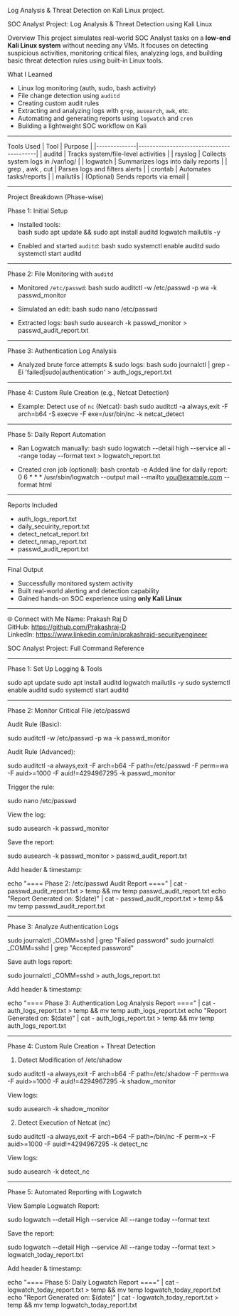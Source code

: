 Log Analysis & Threat Detection on Kali Linux project.

SOC Analyst Project: Log Analysis & Threat Detection using Kali Linux

Overview
This project simulates real-world SOC Analyst tasks on a **low-end Kali Linux system** without needing any VMs. It focuses on detecting suspicious activities, monitoring critical files, analyzing logs, and building basic threat detection rules using built-in Linux tools.

What I Learned
- Linux log monitoring (auth, sudo, bash activity)
- File change detection using `auditd`
- Creating custom audit rules
- Extracting and analyzing logs with `grep`, `ausearch`, `awk`, etc.
- Automating and generating reports using `logwatch` and `cron`
- Building a lightweight SOC workflow on Kali

---

Tools Used
| Tool         | Purpose                                  |
|--------------|------------------------------------------|
|  auditd      | Tracks system/file-level activities      |
|  rsyslog     | Collects system logs in  /var/log/       |
|  logwatch    | Summarizes logs into daily reports       |
|  grep , awk ,  cut  | Parses logs and filters alerts    |
|  crontab     | Automates tasks/reports                  |
|  mailutils   | (Optional) Sends reports via email       |

---

Project Breakdown (Phase-wise)

Phase 1: Initial Setup
- Installed tools:  
  bash
  sudo apt update && sudo apt install auditd logwatch mailutils -y
  
- Enabled and started `auditd`:
  bash
  sudo systemctl enable auditd
  sudo systemctl start auditd
  
---

Phase 2: File Monitoring with `auditd`
- Monitored `/etc/passwd`:
  bash
  sudo auditctl -w /etc/passwd -p wa -k passwd_monitor
  
- Simulated an edit:
  bash
  sudo nano /etc/passwd
  
- Extracted logs:
  bash
  sudo ausearch -k passwd_monitor > passwd_audit_report.txt
  
---

Phase 3: Authentication Log Analysis
- Analyzed brute force attempts & sudo logs:
  bash
  sudo journalctl | grep -Ei 'failed|sudo|authentication' > auth_logs_report.txt
  
---

Phase 4: Custom Rule Creation (e.g., Netcat Detection)
- Example: Detect use of `nc` (Netcat):
  bash
  sudo auditctl -a always,exit -F arch=b64 -S execve -F exe=/usr/bin/nc -k netcat_detect
  
---

Phase 5: Daily Report Automation
- Ran Logwatch manually:
  bash
  sudo logwatch --detail high --service all --range today --format text > logwatch_report.txt
  
- Created cron job (optional):
  bash
  crontab -e
  Added line for daily report:
  0 6 * * * /usr/sbin/logwatch --output mail --mailto you@example.com --format html
  
---

Reports Included
- auth_logs_report.txt
- daily_secuirity_report.txt
- detect_netcat_report.txt
- detect_nmap_report.txt
- passwd_audit_report.txt

---

Final Output
- Successfully monitored system activity
- Built real-world alerting and detection capability
- Gained hands-on SOC experience using **only Kali Linux**

---

🌐 Connect with Me
Name: Prakash Raj D  
GitHub: https://github.com/Prakashraj-D  
LinkedIn: https://www.linkedin.com/in/prakashrajd-securityengineer

SOC Analyst Project: Full Command Reference


---

Phase 1: Set Up Logging & Tools

sudo apt update
sudo apt install auditd logwatch mailutils -y
sudo systemctl enable auditd
sudo systemctl start auditd


---

Phase 2: Monitor Critical File /etc/passwd

Audit Rule (Basic):

sudo auditctl -w /etc/passwd -p wa -k passwd_monitor

Audit Rule (Advanced):

sudo auditctl -a always,exit -F arch=b64 -F path=/etc/passwd -F perm=wa -F auid>=1000 -F auid!=4294967295 -k passwd_monitor

Trigger the rule:

sudo nano /etc/passwd

View the log:

sudo ausearch -k passwd_monitor

Save the report:

sudo ausearch -k passwd_monitor > passwd_audit_report.txt

Add header & timestamp:

echo "==== Phase 2: /etc/passwd Audit Report ====" | cat - passwd_audit_report.txt > temp && mv temp passwd_audit_report.txt
echo "Report Generated on: $(date)" | cat - passwd_audit_report.txt > temp && mv temp passwd_audit_report.txt


---

Phase 3: Analyze Authentication Logs

sudo journalctl _COMM=sshd | grep "Failed password"
sudo journalctl _COMM=sshd | grep "Accepted password"

Save auth logs report:

sudo journalctl _COMM=sshd > auth_logs_report.txt

Add header & timestamp:

echo "==== Phase 3: Authentication Log Analysis Report ====" | cat - auth_logs_report.txt > temp && mv temp auth_logs_report.txt
echo "Report Generated on: $(date)" | cat - auth_logs_report.txt > temp && mv temp auth_logs_report.txt


---

Phase 4: Custom Rule Creation + Threat Detection

1. Detect Modification of /etc/shadow

sudo auditctl -a always,exit -F arch=b64 -F path=/etc/shadow -F perm=wa -F auid>=1000 -F auid!=4294967295 -k shadow_monitor

View logs:

sudo ausearch -k shadow_monitor

2. Detect Execution of Netcat (nc)

sudo auditctl -a always,exit -F arch=b64 -F path=/bin/nc -F perm=x -F auid>=1000 -F auid!=4294967295 -k detect_nc

View logs:

sudo ausearch -k detect_nc


---

Phase 5: Automated Reporting with Logwatch

View Sample Logwatch Report:

sudo logwatch --detail High --service All --range today --format text

Save the report:

sudo logwatch --detail High --service All --range today --format text > logwatch_today_report.txt

Add header & timestamp:

echo "==== Phase 5: Daily Logwatch Report ====" | cat - logwatch_today_report.txt > temp && mv temp logwatch_today_report.txt
echo "Report Generated on: $(date)" | cat - logwatch_today_report.txt > temp && mv temp logwatch_today_report.txt

